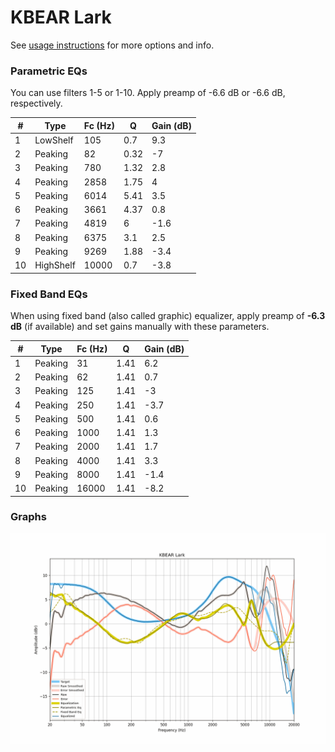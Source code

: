 # KBEAR Lark
See [usage instructions](https://github.com/jaakkopasanen/AutoEq#usage) for more options and info.

### Parametric EQs
You can use filters 1-5 or 1-10. Apply preamp of -6.6 dB or -6.6 dB, respectively.

|   # | Type      |   Fc (Hz) |    Q |   Gain (dB) |
|-----|-----------|-----------|------|-------------|
|   1 | LowShelf  |       105 | 0.7  |         9.3 |
|   2 | Peaking   |        82 | 0.32 |        -7   |
|   3 | Peaking   |       780 | 1.32 |         2.8 |
|   4 | Peaking   |      2858 | 1.75 |         4   |
|   5 | Peaking   |      6014 | 5.41 |         3.5 |
|   6 | Peaking   |      3661 | 4.37 |         0.8 |
|   7 | Peaking   |      4819 | 6    |        -1.6 |
|   8 | Peaking   |      6375 | 3.1  |         2.5 |
|   9 | Peaking   |      9269 | 1.88 |        -3.4 |
|  10 | HighShelf |     10000 | 0.7  |        -3.8 |

### Fixed Band EQs
When using fixed band (also called graphic) equalizer, apply preamp of **-6.3 dB** (if available) and set gains manually with these parameters.

|   # | Type    |   Fc (Hz) |    Q |   Gain (dB) |
|-----|---------|-----------|------|-------------|
|   1 | Peaking |        31 | 1.41 |         6.2 |
|   2 | Peaking |        62 | 1.41 |         0.7 |
|   3 | Peaking |       125 | 1.41 |        -3   |
|   4 | Peaking |       250 | 1.41 |        -3.7 |
|   5 | Peaking |       500 | 1.41 |         0.6 |
|   6 | Peaking |      1000 | 1.41 |         1.3 |
|   7 | Peaking |      2000 | 1.41 |         1.7 |
|   8 | Peaking |      4000 | 1.41 |         3.3 |
|   9 | Peaking |      8000 | 1.41 |        -1.4 |
|  10 | Peaking |     16000 | 1.41 |        -8.2 |

### Graphs
![](./KBEAR%20Lark.png)
